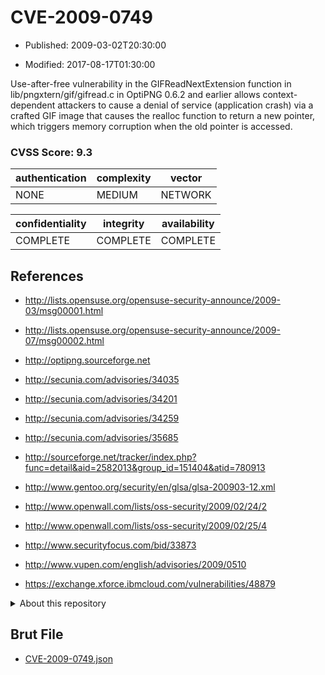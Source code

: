 # CVE-2009-0749

- Published: 2009-03-02T20:30:00

- Modified: 2017-08-17T01:30:00

Use-after-free vulnerability in the GIFReadNextExtension function in lib/pngxtern/gif/gifread.c in OptiPNG 0.6.2 and earlier allows context-dependent attackers to cause a denial of service (application crash) via a crafted GIF image that causes the realloc function to return a new pointer, which triggers memory corruption when the old pointer is accessed.

### CVSS Score: **9.3**

| authentication | complexity | vector |
| --- | --- | --- |
| NONE | MEDIUM | NETWORK |

| confidentiality | integrity | availability |
| --- | --- | --- |
| COMPLETE | COMPLETE | COMPLETE |

## References

* http://lists.opensuse.org/opensuse-security-announce/2009-03/msg00001.html

* http://lists.opensuse.org/opensuse-security-announce/2009-07/msg00002.html

* http://optipng.sourceforge.net

* http://secunia.com/advisories/34035

* http://secunia.com/advisories/34201

* http://secunia.com/advisories/34259

* http://secunia.com/advisories/35685

* http://sourceforge.net/tracker/index.php?func=detail&aid=2582013&group_id=151404&atid=780913

* http://www.gentoo.org/security/en/glsa/glsa-200903-12.xml

* http://www.openwall.com/lists/oss-security/2009/02/24/2

* http://www.openwall.com/lists/oss-security/2009/02/25/4

* http://www.securityfocus.com/bid/33873

* http://www.vupen.com/english/advisories/2009/0510

* https://exchange.xforce.ibmcloud.com/vulnerabilities/48879

<details>
<summary>About this repository</summary> 

  This repository is part of the project [Live Hack CVE](https://github.com/Live-Hack-CVE). Main website can be found [www.live-hack.org](https://www.live-hack.org) 
  
  Made by [Sn0wAlice](https://github.com/Sn0wAlice) for the people that care about security and need to have a feed of the latest CVEs. Hope you enjoy it, don't forget to star the repo and follow me on [Twitter](https://twitter.com/Sn0wAlice) and [Github](https://github.com/Sn0wAlice). And that is my [personnal website](https://www.alice-snow.me/)

  - [Home Page](https://github.com/Live-Hack-CVE)
  - [Framework](https://github.com/Live-Hack-CVE/cve-framework)
  - [CVE database](https://github.com/Live-Hack-CVE/full_database)
  - [Changelog](https://github.com/Live-Hack-CVE/Changelog)
</details>

## Brut File

* [CVE-2009-0749.json](https://raw.githubusercontent.com/Live-Hack-CVE/full_database/main/cves/2009/CVE-2009-0749.json)

